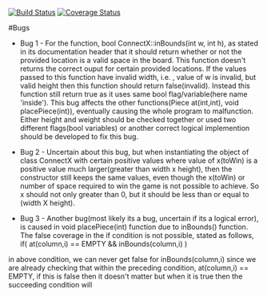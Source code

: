 [![Build Status](https://travis-ci.org/akshjain83/ConnectX.svg?branch=master)](https://travis-ci.org/akshjain83/ConnectX) [![Coverage Status](https://coveralls.io/repos/github/akshjain83/ConnectX/badge.svg?branch=master)](https://coveralls.io/github/akshjain83/ConnectX?branch=master)

#Bugs
* Bug 1 - 
For the function, bool ConnectX::inBounds(int w, int h), as stated in its documentation header that it should return whether or not the provided location is a valid space in the board. This function doesn't returns the correct ouput for certain provided locations. If the values passed to this function have invalid width, i.e. , value of w is invalid, but valid height then this function should return false(invalid). Instead this function still return true as it uses same bool flag/variable(here name 'inside'). This bug affects the other functions(Piece at(int,int), void placePiece(int)), eventually causing the whole program to malfunction. Either height and weight should be checked together or used two different flags(bool variables) or another correct logical implemention should be developed to fix this bug.

* Bug 2 -
Uncertain about this bug, but when instantiating the object of class ConnectX with certain positive values where value of x(toWin) is a positive value much larger(greater than width x height), then the constructor still keeps the same values, even though the x(toWin) or number of space required to win the game is not possible to achieve. So x should not only greater than 0, but it should be less than or equal to (width X height).


* Bug 3 -
Another bug(most likely its a bug, uncertain if its a logical error), is caused in void placePiece(int) function due to inBounds() function. The false coverage in the if condition is not possible, stated as follows,
if( at(column,i) == EMPTY && inBounds(column,i) )

in above condition, we can never get false for inBounds(column,i) since we are already checking that within the preceding condition, at(column,i) == EMPTY, if this is false then it doesn't matter but when it is true then the succeeding condition will 
